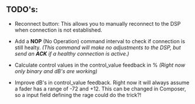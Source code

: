 ## TODO's:

- Reconnect button: This allows you to manually reconnect to the DSP when connection is not established.
- Add a **NOP** (No Operation) command interval to check if connection is still healty. _(This command will make no adjustments to the DSP, but send an **ACK** if a healthy connection is active.)_

- Calculate control values in the control_value feedback in % _(Right now only binary and dB's are working)_
- Improve dB's in control_value feedback. Right now it will always assume a fader has a range of -72 and +12. This can be changed in Composer, so a input field defining the rage could do the trick?!
